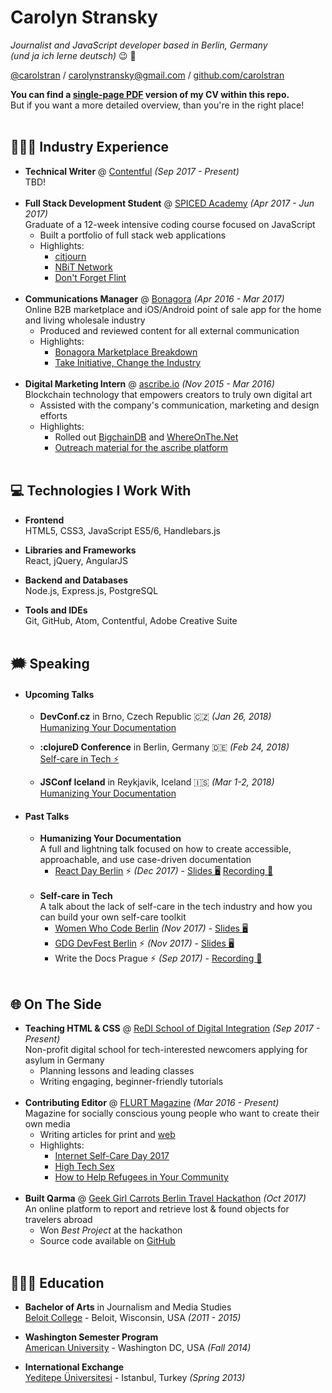 # Carolyn Stransky
_Journalist and JavaScript developer based in Berlin, Germany_ <br>
_(und ja ich lerne deutsch)_ 😉 🥨

[@carolstran](https://twitter.com/carolstran) / [carolynstransky@gmail.com](mailto:carolynstransky@gmail.com) / [github.com/carolstran](https://github.com/carolstran)

**You can find a [single-page PDF](https://github.com/carolstran/cv/blob/master/one-pager/StranskyCV.pdf) version of my CV within this repo.** <br> But if you want a more detailed overview, than you're in the right place!
<br><br>

## 👩🏻‍💻 Industry Experience

* **Technical Writer** @ [Contentful](https://www.contentful.com/) _(Sep 2017 - Present)_ <br>
TBD!
<br><br>
* **Full Stack Development Student** @ [SPICED Academy](https://www.spiced-academy.com/) _(Apr 2017 - Jun 2017)_ <br>
Graduate of a 12-week intensive coding course focused on JavaScript
    * Built a portfolio of full stack web applications
    * Highlights:
        * [citjourn](https://github.com/carolstran/citjourn)
        * [NBiT Network](https://github.com/carolstran/nbit-network)
        * [Don't Forget Flint](https://github.com/carolstran/dont-forget-flint)
<br><br>
* **Communications Manager** @ [Bonagora](https://medium.com/@bonagora/bonagora-is-closing-d31678e74b4e) _(Apr 2016 - Mar 2017)_ <br>
Online B2B marketplace and iOS/Android point of sale app for the home and living wholesale industry
    * Produced and reviewed content for all external communication
    * Highlights:
        * [Bonagora Marketplace Breakdown](https://www.linkedin.com/in/carolstran/detail/treasury/position:802015431/)
        * [Take Initiative, Change the Industry](https://medium.com/@bonagora/take-initiative-change-the-industry-abccaf5f9a64)
<br><br>
* **Digital Marketing Intern** @ [ascribe.io](https://www.ascribe.io/) _(Nov 2015 - Mar 2016)_ <br>
Blockchain technology that empowers creators to truly own digital art
    * Assisted with the company's communication, marketing and design efforts
    * Highlights:
        * Rolled out [BigchainDB](https://www.bigchaindb.com/) and [WhereOnThe.Net](https://www.whereonthe.net/)
        * [Outreach material for the ascribe platform](https://www.linkedin.com/in/carolstran/detail/treasury/position:763046435/)
<br><br>

## 💻 Technologies I Work With

* **Frontend**<br>
HTML5, CSS3, JavaScript ES5/6, Handlebars.js

* **Libraries and Frameworks**<br>
React, jQuery, AngularJS

* **Backend and Databases**<br>
Node.js, Express.js, PostgreSQL

* **Tools and IDEs**<br>
Git, GitHub, Atom, Contentful, Adobe Creative Suite
<br><br>

## 🗯 Speaking

* #### Upcoming Talks
    * **DevConf.cz** in Brno, Czech Republic 🇨🇿  _(Jan 26, 2018)_
    <br>[Humanizing Your Documentation](https://devconfcz2018.sched.com/event/DJVT/humanizing-your-documentation)

    * **:clojureD Conference** in Berlin, Germany 🇩🇪 _(Feb 24, 2018)_
    <br>[Self-care in Tech ⚡️](http://clojured.de/schedule/#carolynStransky)

    * **JSConf Iceland** in Reykjavik, Iceland 🇮🇸 _(Mar 1-2, 2018)_ <br>[Humanizing Your Documentation](https://2018.jsconf.is/speakers/carolyn-stransky/)

* #### Past Talks
    * **Humanizing Your Documentation** <br>
    A full and lightning talk focused on how to create accessible, approachable, and use case-driven documentation
        * [React Day Berlin](http://reactday.berlin/#speakers) ⚡️ _(Dec 2017)_ - [Slides 🖥](https://speakerdeck.com/carolstran/humanizing-your-documentation-lighting-talk) [Recording 🎥](https://www.youtube.com/watch?v=jY2xglypPkQ)
<br><br>
    * **Self-care in Tech** <br>
    A talk about the lack of self-care in the tech industry and how you can build your own self-care toolkit
        * [Women Who Code Berlin](https://www.meetup.com/Women-Who-Code-Berlin-Germany/events/244628599/) _(Nov 2017)_ - [Slides 🖥](https://speakerdeck.com/carolstran/self-care-in-tech)
        * [GDG DevFest Berlin](https://2017.devfest-berlin.de/schedule/day2?sessionId=2010021) ⚡️ _(Nov 2017)_ - [Slides 🖥](https://speakerdeck.com/carolstran/self-care-in-tech)
        * Write the Docs Prague ⚡️ _(Sep 2017)_ - [Recording 🎥](https://www.youtube.com/watch?v=NDOJnMsELJU)
<br><br>

## 🌐  On The Side

* **Teaching HTML & CSS** @ [ReDI School of Digital Integration](https://www.redi-school.org/) _(Sep 2017 - Present)_<br>
Non-profit digital school for tech-interested newcomers applying for asylum in Germany
    * Planning lessons and leading classes
    * Writing engaging, beginner-friendly tutorials
<br><br>
* **Contributing Editor** @ [FLURT Magazine](http://www.flurtmag.com/) _(Mar 2016 - Present)_ <br>
Magazine for socially conscious young people who want to create their own media
    * Writing articles for print and [web](http://www.flurtmag.com/author/carolyn-stransky/)
    * Highlights:
        * [Internet Self-Care Day 2017](http://www.flurtmag.com/2017/08/internet-self-care-day-2017/)
        * [High Tech Sex](https://medium.com/@carolstran/high-tech-sex-46b44c581129?lipi=urn%3Ali%3Apage%3Ad_flagship3_profile_view_base_treasury%3BSSv4DUfPTnSJsQJRoRhdjQ%3D%3D)
        * [How to Help Refugees in Your Community](http://www.flurtmag.com/2016/08/how-to-help-refugees-in-your-community/)
<br><br>
* **Built Qarma** @ [Geek Girl Carrots Berlin Travel Hackathon](http://www.hacklikeagirl.co/) _(Oct 2017)_ <br>
An online platform to report and retrieve lost & found objects for travelers abroad
    * Won _Best Project_ at the hackathon
    * Source code available on [GitHub](https://github.com/lcorr8/qarma)
<br><br>

## 👩🏻‍🎓 Education

* **Bachelor of Arts** in Journalism and Media Studies<br>
[Beloit College](https://www.beloit.edu/search/?q=carolyn+stransky&x=0&y=0&as_sitesearch=https%3A%2F%2Fwww.beloit.edu%2F) - Beloit, Wisconsin, USA _(2011 - 2015)_

* **Washington Semester Program**<br>
[American University](https://www.beloit.edu/campus/news/?story_id=427353) - Washington DC, USA _(Fall 2014)_

* **International Exchange**<br>
[Yeditepe Üniversitesi](https://www.beloit.edu/campus/news/?story_id=381343) - Istanbul, Turkey _(Spring 2013)_
